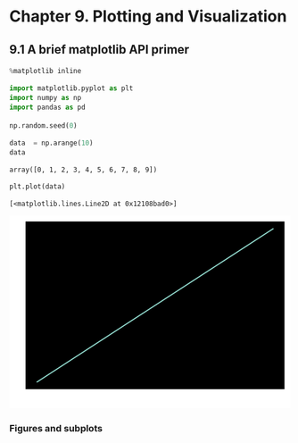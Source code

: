# Chapter 9. Plotting and Visualization

## 9.1 A brief matplotlib API primer


```python
%matplotlib inline
```


```python
import matplotlib.pyplot as plt
import numpy as np
import pandas as pd

np.random.seed(0)
```


```python
data  = np.arange(10)
data
```




    array([0, 1, 2, 3, 4, 5, 6, 7, 8, 9])




```python
plt.plot(data)
```




    [<matplotlib.lines.Line2D at 0x12108bad0>]




![svg](pfda_ch9_files/pfda_ch9_4_1.svg)


### Figures and subplots
